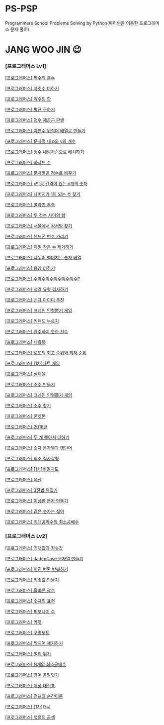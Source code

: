 # PS-PSP
Programmers School Problems Solving by Python(파이썬을 이용한 프로그래머스 문제 풀이)

# JANG WOO JIN 😉

### [프로그래머스 Lv1]
[[프로그래머스] 짝수와 홀수](https://school.programmers.co.kr/learn/courses/30/lessons/12937)

[[프로그래머스] 자릿수 더하기](https://school.programmers.co.kr/learn/courses/30/lessons/12931)

[[프로그래머스] 약수의 합](https://school.programmers.co.kr/learn/courses/30/lessons/12928)

[[프로그래머스] 평균 구하기](https://school.programmers.co.kr/learn/courses/30/lessons/12944)

[[프로그래머스] 정수 제곱근 판별](https://school.programmers.co.kr/learn/courses/30/lessons/12934)

[[프로그래머스] 자연수 뒤집어 배열로 만들기](https://school.programmers.co.kr/learn/courses/30/lessons/12932)

[[프로그래머스] 문자열 내 p와 y의 개수](https://school.programmers.co.kr/learn/courses/30/lessons/12916)

[[프로그래머스] 정수 내림차순으로 배치하기](https://school.programmers.co.kr/learn/courses/30/lessons/12933)

[[프로그래머스] 하샤드 수](https://school.programmers.co.kr/learn/courses/30/lessons/12947)

[[프로그래머스] 문자열을 정수로 바꾸기](https://school.programmers.co.kr/learn/courses/30/lessons/12925)

[[프로그래머스] x만큼 간격이 있는 n개의 숫자](https://school.programmers.co.kr/learn/courses/30/lessons/12954)

[[프로그래머스] 나머지가 1이 되는 수 찾기](https://school.programmers.co.kr/learn/courses/30/lessons/87389)

[[프로그래머스] 콜라츠 추측](https://school.programmers.co.kr/learn/courses/30/lessons/12943)

[[프로그래머스] 두 정수 사이의 합](https://school.programmers.co.kr/learn/courses/30/lessons/12912)

[[프로그래머스] 서울에서 김서방 찾기](https://school.programmers.co.kr/learn/courses/30/lessons/12919)

[[프로그래머스] 핸드폰 번호 가리기](https://school.programmers.co.kr/learn/courses/30/lessons/12948)

[[프로그래머스] 제일 작은 수 제거하기](https://school.programmers.co.kr/learn/courses/30/lessons/12935)

[[프로그래머스] 나누어 떨어지는 숫자 배열](https://school.programmers.co.kr/learn/courses/30/lessons/12910)

[[프로그래머스] 음양 더하기](https://school.programmers.co.kr/learn/courses/30/lessons/76501)

[[프로그래머스] 수박수박수박수박수박수?](https://school.programmers.co.kr/learn/courses/30/lessons/12922)

[[프로그래머스] 성격 유형 검사하기](https://school.programmers.co.kr/learn/courses/30/lessons/118666)

[[프로그래머스] 신규 아이디 추천](https://school.programmers.co.kr/learn/courses/30/lessons/72410)

[[프로그래머스] 크레인 인형뽑기 게임](https://school.programmers.co.kr/learn/courses/30/lessons/64061)

[[프로그래머스] 키패드 누르기](https://school.programmers.co.kr/learn/courses/30/lessons/67256)

[[프로그래머스] 완주하지 못한 선수](https://school.programmers.co.kr/learn/courses/30/lessons/42576)

[[프로그래머스] 체육복](https://school.programmers.co.kr/learn/courses/30/lessons/42862)

[[프로그래머스] 로또의 최고 순위와 최저 순위](https://school.programmers.co.kr/learn/courses/30/lessons/77484)

[[프로그래머스] [1차]다트 게임](https://school.programmers.co.kr/learn/courses/30/lessons/17682)

[[프로그래머스] 실패율](https://school.programmers.co.kr/learn/courses/30/lessons/42889)

[[프로그래머스] 소수 만들기](https://school.programmers.co.kr/learn/courses/30/lessons/12977)

[[프로그래머스] 크레인 인형뽑기 게임](https://school.programmers.co.kr/learn/courses/30/lessons/64061)

[[프로그래머스] 소수 찾기](https://school.programmers.co.kr/learn/courses/30/lessons/12921)

[[프로그래머스] 폰켓몬](https://school.programmers.co.kr/learn/courses/30/lessons/1845)

[[프로그래머스] 2016년](https://school.programmers.co.kr/learn/courses/30/lessons/12901)

[[프로그래머스] 두 개 뽑아서 더하기](https://school.programmers.co.kr/learn/courses/30/lessons/68644)

[[프로그래머스] 숫자 문자열과 영단어](https://school.programmers.co.kr/learn/courses/30/lessons/81301)

[[프로그래머스] 최소 직사각형](https://school.programmers.co.kr/learn/courses/30/lessons/86491)

[[프로그래머스] [1차]비밀지도](https://school.programmers.co.kr/learn/courses/30/lessons/17681)

[[프로그래머스] 예산](https://school.programmers.co.kr/learn/courses/30/lessons/12982)

[[프로그래머스] 3진법 뒤집기](https://school.programmers.co.kr/learn/courses/30/lessons/68935)

[[프로그래머스] 이상한 문자 만들기](https://school.programmers.co.kr/learn/courses/30/lessons/12930)

[[프로그래머스] 같은 숫자는 싫어](https://school.programmers.co.kr/learn/courses/30/lessons/12906)

[[프로그래머스] 최대공약수와 최소공배수](https://school.programmers.co.kr/learn/courses/30/lessons/12940)



### [프로그래머스 Lv2]

[[프로그래머스] 최댓값과 최솟값](https://school.programmers.co.kr/learn/courses/30/lessons/12939)

[[프로그래머스] JadenCase 문자열 만들기](https://school.programmers.co.kr/learn/courses/30/lessons/12951)

[[프로그래머스] 이진 변환 반복하기](https://school.programmers.co.kr/learn/courses/30/lessons/70129)

[[프로그래머스] 최솟값 만들기](https://school.programmers.co.kr/learn/courses/30/lessons/12941)

[[프로그래머스] 올바른 괄호](https://school.programmers.co.kr/learn/courses/30/lessons/12941)

[[프로그래머스] 숫자의 표현](https://school.programmers.co.kr/learn/courses/30/lessons/12924)

[[프로그래머스] 피보나치 수](https://school.programmers.co.kr/learn/courses/30/lessons/12945)

[[프로그래머스] 카펫](https://school.programmers.co.kr/learn/courses/30/lessons/42842)

[[프로그래머스] 구명보트](https://school.programmers.co.kr/learn/courses/30/lessons/42885)

[[프로그래머스] 짝지어 제거하기](https://school.programmers.co.kr/learn/courses/30/lessons/12973)

[[프로그래머스] 멀리 뛰기](https://school.programmers.co.kr/learn/courses/30/lessons/12914)

[[프로그래머스] N개의 최소공배수](https://school.programmers.co.kr/learn/courses/30/lessons/12953)

[[프로그래머스] 영어 끝말잇기](https://school.programmers.co.kr/learn/courses/30/lessons/12981)

[[프로그래머스] 예상 대진표](https://school.programmers.co.kr/learn/courses/30/lessons/12985)

[[프로그래머스] 점프와 순간이동](https://school.programmers.co.kr/learn/courses/30/lessons/12980)

[[프로그래머스] [1차]캐시](https://school.programmers.co.kr/learn/courses/30/lessons/17680)

[[프로그래머스] 행렬의 곱셈](https://school.programmers.co.kr/learn/courses/30/lessons/12949)

